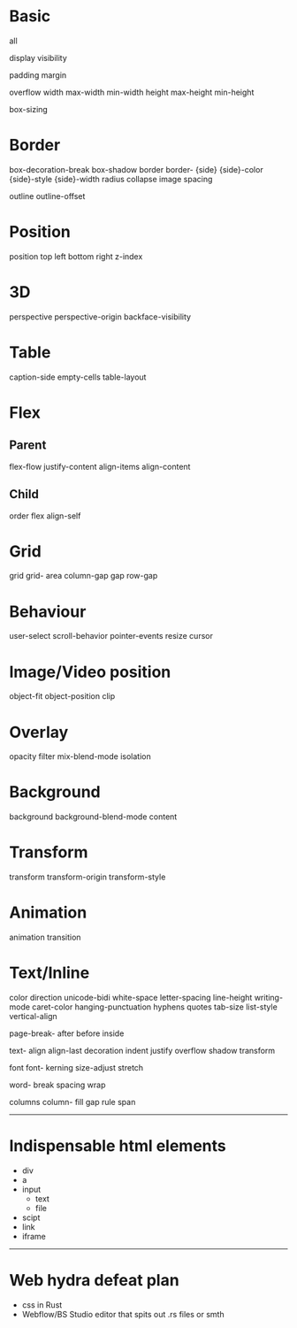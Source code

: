 # Basic
all

display
visibility

padding
margin

overflow
width
	max-width
	min-width
height
	max-height
	min-height

box-sizing

# Border
box-decoration-break
box-shadow
border
border-
	{side}
	{side}-color
	{side}-style
	{side}-width
	radius
	collapse
	image
	spacing

outline
outline-offset

# Position
position
	top
	left
	bottom
	right
z-index

# 3D
perspective
perspective-origin
backface-visibility

# Table
caption-side
empty-cells
table-layout

# Flex

## Parent
flex-flow
justify-content
align-items
align-content

## Child
order
flex
align-self

# Grid
grid
grid-
	area
	column-gap
	gap
	row-gap

# Behaviour
user-select
scroll-behavior
pointer-events
resize
cursor

# Image/Video position
object-fit
object-position
clip

# Overlay
opacity
filter
mix-blend-mode
isolation

# Background
background
background-blend-mode
content

# Transform
transform
transform-origin
transform-style

# Animation
animation
transition

# Text/Inline
color
direction
unicode-bidi
white-space
letter-spacing
line-height
writing-mode
caret-color
hanging-punctuation
hyphens
quotes
tab-size
list-style
vertical-align

page-break-
	after
	before
	inside

text-
	align
	align-last
	decoration
	indent
	justify
	overflow
	shadow
	transform

font
font-
	kerning
	size-adjust
	stretch

word-
	break
	spacing
	wrap

columns
column-
	fill
	gap
	rule
	span

-----------------------------

# Indispensable html elements
* div
* a
* input
	* text
	* file
* scipt
* link
* iframe

-----------------------------
# Web hydra defeat plan
* css in Rust
* Webflow/BS Studio editor that spits out .rs files or smth
